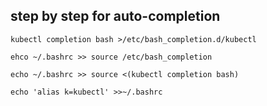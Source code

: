 ## step by step for auto-completion
```
kubectl completion bash >/etc/bash_completion.d/kubectl
```
```
ehco ~/.bashrc >> source /etc/bash_completion
```
```
echo ~/.bashrc >> source <(kubectl completion bash)
```
```
echo 'alias k=kubectl' >>~/.bashrc
```

